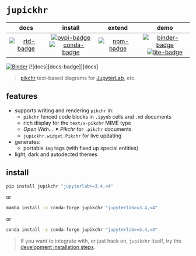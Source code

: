 # `jupickhr`

|        docs         |                      install                      |       extend        |                        demo                         |
| :-----------------: | :-----------------------------------------------: | :-----------------: | :-------------------------------------------------: |
| [![rtd-badge]][rtd] | [![pypi-badge]][pypi]<br/>[![conda-badge]][conda] | [![npm-badge]][npm] | [![binder-badge]][binder]<br/>[![lite-badge]][lite] |

[![Binder][binder-badge]][binder] [![docs][docs-badge]][docs]

> [pikchr] text-based diagrams for [JupyterLab], etc.

[pikchr]: https://pikchr.org
[jupyterlab]: https://github.com/jupyterlab/jupyterlab
[binder-badge]: https://mybinder.org/badge_logo.svg
[binder]:
  https://mybinder.org/v2/gh/deathbeds/jupikchr/HEAD?urlpath=lab%2Ftree%2Fexamples%2FREADME.ipynb
[rtd-badge]: https://readthedocs.org/projects/jupikchr/badge/?version=latest
[rtd]: https://jupikchr.readthedocs.io
[conda-badge]: https://img.shields.io/conda/vn/conda-forge/jupikchr
[conda]: https://anaconda.org/conda-forge/jupikchr
[pypi-badge]: https://img.shields.io/pypi/v/jupikchr
[pypi]: https://pypi.org/project/jupikchr/
[npm]: https://npmjs.com/package/@deathbeds/jupikchr
[npm-badge]: https://img.shields.io/npm/v/@deathbeds/jupikchr
[lite-badge]:
  https://raw.githubusercontent.com/jupyterlite/jupyterlite/main/docs/_static/badge-launch.svg
[lite]: https://jupikchr.rtfd.io/en/stable/_static/lab/index.html?path=README.ipynb

## features

- supports writing and rendering `pikchr` in:
  - `pikchr` fenced code blocks in `.ipynb` cells and `.md` documents
  - rich display for the `text/x-pikchr` MIME type
  - _Open With... ⯈ Pikchr_ for `.pikchr` documents
  - `jupickhr.widget.Pikchr` for live updating
- generates:
  - portable `img` tags (with fixed up special entities)
- light, dark and autodected themes

## install

```bash
pip install jupikchr "jupyterlab>=3.4,<4"
```

or

```bash
mamba install -c conda-forge jupikchr "jupyterlab>=3.4,<4"
```

or

```bash
conda install -c conda-forge jupikchr "jupyterlab>=3.4,<4"
```

> If you want to integrate with, or just hack on, `jupikchr` itself, try the
> [development installation steps][contributing].

[contributing]: https://github.com/deathbeds/jupikchr
